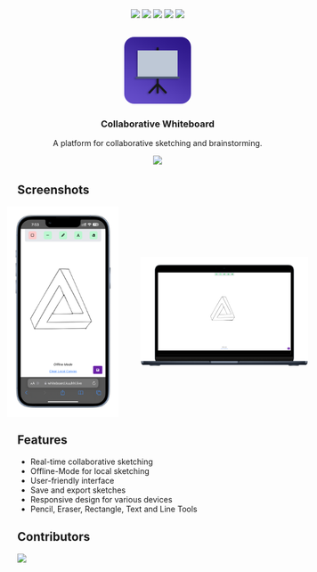 <div align="center">
  <img src="https://img.shields.io/badge/React-61DAFB.svg?style=for-the-badge&logo=React&logoColor=white">
  <img src="https://img.shields.io/badge/Socket.IO-010101.svg?style=for-the-badge&logo=Socket.IO&logoColor=white">
  <img src="https://img.shields.io/badge/node.js-6DA55F?style=for-the-badge&logo=node.js&logoColor=white">
  <img src="https://img.shields.io/badge/Redis-DC382D.svg?style=for-the-badge&logo=Redis&logoColor=white">
  <img src="https://img.shields.io/badge/MongoDB-47A248.svg?style=for-the-badge&logo=MongoDB&logoColor=white">
</div>

<br />
<p align="center">
  <img src="frontend/assets/icon.png" alt="Logo" width="120" height="120" style="border-radius:15%;">

  <h3 align="center">Collaborative Whiteboard</h3>
  <p align="center">A platform for collaborative sketching and brainstorming.</p>
</p>

<div align="center" style="display: flex; flex-direction: column;">
  <a href="https://whiteboard.landmann.ph/">
    <img src="https://img.shields.io/badge/Try frontend-00358a?style=for-the-badge&logo=google-chrome&logoColor=white">
  </a>
</div>




## Screenshots

<div style="display: flex; justify-content:center; align-items:center;" align="center">
  <img src="frontend/screenshot-1.png" alt="Screenshot 1" width="200" style="margin-right: 20px;">
  <img src="frontend/screenshot-2.png" alt="Screenshot 2" width="300" style="margin-left: 20px;">
</div>

## Features

* Real-time collaborative sketching
* Offline-Mode for local sketching
* User-friendly interface
* Save and export sketches
* Responsive design for various devices
* Pencil, Eraser, Rectangle, Text and Line Tools

## Contributors

<a href="https://github.com/kuuhhl/Collaborative-Whiteboard/graphs/contributors">
  <img src="https://contrib.rocks/image?repo=kuuhhl/Collaborative-Whiteboard" />
</a>
